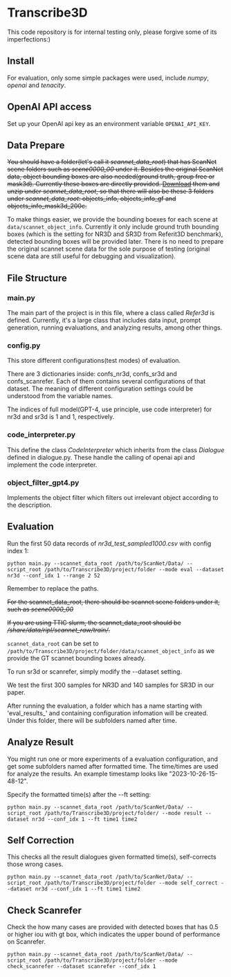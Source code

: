 # Transcribe3D

This code repository is for internal testing only, please forgive some of its imperfections:)

## Install

For evaluation, only some simple packages were used, include *numpy*, *openai* and *tenacity*.

## OpenAI API access
Set up your OpenAI api key as an environment variable `OPENAI_API_KEY`.

## Data Prepare
~~You should have a folder(let's call it *scannet_data_root*) that has ScanNet scene folders such as *scene0000_00* under it.
Besides the original ScanNet data, object bounding boxes are also needed(ground truth, group free or mask3d). Currently these boxes are directly provided. [Download](https://drive.google.com/drive/folders/1A1nV66J-8NVExauugvlc7X5FM2QhQzeW?usp=drive_link) them and unzip under *scannet_data_root*, so that there will also be these 3 folders under *scannet_data_root*: objects_info, objects_info_gf and objects_info_mask3d_200c.~~

To make things easier, we provide the bounding boexes for each scene at `data/scannet_object_info`. Currently it only include ground truth bounding boxes (which is the setting for NR3D and SR3D from Referit3D benchmark), detected bounding boxes will be provided later. There is no need to prepare the original scannet scene data for the sole purpose of testing (original scene data are still useful for debugging and visualization).

## File Structure

### main.py
The main part of the project is in this file, where a class called *Refer3d* is defined. Currently, it's a large class that includes data input, prompt generation, running evaluations, and analyzing results, among other things.

### config.py
This store different configurations(test modes) of evaluation.

There are 3 dictionaries inside: confs_nr3d, confs_sr3d and confs_scanrefer. Each of them contains several configurations of that dataset. The meaning of different configuration settings could be understood from the variable names.

The indices of full model(GPT-4, use principle, use code interpreter) for nr3d and sr3d is 1 and 1, respectively.

### code_interpreter.py
This define the class *CodeInterpreter* which inherits from the class *Dialogue* defined in dialogue.py. These handle the calling of openai api and implement the code interpreter.

### object_filter_gpt4.py
Implements the object filter which filters out irrelevant object according to the description.

## Evaluation
Run the first 50 data records of *nr3d_test_sampled1000.csv* with config index 1:

`python main.py --scannet_data_root /path/to/ScanNet/Data/ --script_root /path/to/Transcribe3D/project/folder --mode eval --dataset nr3d --conf_idx 1 --range 2 52`

Remember to replace the paths.

~~For the scannet_data_root, there should be scannet scene folders under it, such as *scene0000_00*~~

~~If you are using TTIC slurm, the scannet_data_root should be */share/data/ripl/scannet_raw/train/*.~~

`scannet_data_root` can be set to `/path/to/Transcribe3D/project/folder/data/scannet_object_info` as we provide the GT scannet bounding boxes already.

To run sr3d or scanrefer, simply modify the --dataset setting.

We test the first 300 samples for NR3D and 140 samples for SR3D in our paper.

After running the evaluation, a folder which has a name starting with 'eval_results_' and containing configuration infomation will be created. Under this folder, there will be subfolders named after time.

## Analyze Result
You might run one or more experiments of a evaluation configuration, and get some subfolders named after formatted time. The time/times are used for analyze the results. An example timestamp looks like "2023-10-26-15-48-12".

Specify the formatted time(s) after the --ft setting:

`python main.py --scannet_data_root /path/to/ScanNet/Data/ --script_root /path/to/Transcribe3D/project/folder/ --mode result --dataset nr3d --conf_idx 1 --ft time1 time2`

## Self Correction
This checks all the result dialogues given formatted time(s), self-corrects those wrong cases.

`python main.py --scannet_data_root /path/to/ScanNet/Data/ --script_root /path/to/Transcribe3D/project/folder --mode self_correct --dataset nr3d --conf_idx 1 --ft time1 time2`

## Check Scanrefer

Check the how many cases are provided with detected boxes that has 0.5 or higher iou with gt box, which indicates the upper bound of performance on Scanrefer.

`python main.py --scannet_data_root /path/to/ScanNet/Data/ --script_root /path/to/Transcribe3D/project/folder --mode check_scanrefer --dataset scanrefer --conf_idx 1`